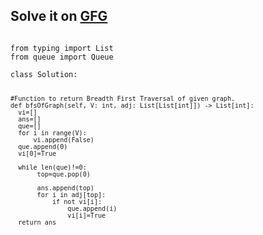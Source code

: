 <h2>Solve it on <a href="https://www.geeksforgeeks.org/problems/bfs-traversal-of-graph/1">GFG</a></h2>
<code>
from typing import List
from queue import Queue
</code>
<code>
class Solution:
  
    #Function to return Breadth First Traversal of given graph.
    def bfsOfGraph(self, V: int, adj: List[List[int]]) -> List[int]:
      vi=[]
      ans=[]
      que=[]
      for i in range(V):
          vi.append(False)
      que.append(0)
      vi[0]=True
      
      while len(que)!=0:
           top=que.pop(0)
           
           ans.append(top)
           for i in adj[top]:
               if not vi[i]:
                   que.append(i)
                   vi[i]=True
      return ans
</code>

